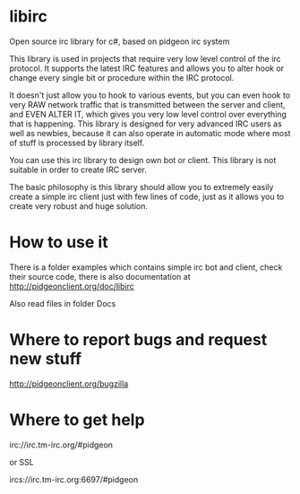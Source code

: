 libirc
=========

Open source irc library for c#, based on pidgeon irc system

This library is used in projects that require very low level control of the irc
protocol. It supports the latest IRC features and allows you to alter hook or
change every single bit or procedure within the IRC protocol.

It doesn't just allow you to hook to various events, but you can even hook to
very RAW network traffic that is transmitted between the server and client, and
EVEN ALTER IT, which gives you very low level control over everything that is
happening. This library is designed for very advanced IRC users as well as
newbies, because it can also operate in automatic mode where most of stuff is
processed by library itself.

You can use this irc library to design own bot or client. This library is not
suitable in order to create IRC server.

The basic philosophy is this library should allow you to extremely easily
create a simple irc client just with few lines of code, just as it allows you
to create very robust and huge solution.


How to use it
==============

There is a folder examples which contains simple irc bot and client, check their
source code, there is also documentation at http://pidgeonclient.org/doc/libirc

Also read files in folder Docs


Where to report bugs and request new stuff
===========================================

http://pidgeonclient.org/bugzilla


Where to get help
===================

irc://irc.tm-irc.org/#pidgeon

or SSL

ircs://irc.tm-irc.org:6697/#pidgeon
